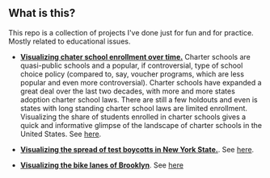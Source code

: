 ## What is this?

This repo is a collection of projects I've done just for fun and for practice. Mostly related to educational issues. 

- [**Visualizing chater school enrollment over time.**](https://github.com/ramorel/good_time_fun_time/blob/master/R/charter_growth.Rmd) Charter schools are quasi-public schools and a popular, if controversial, type of school choice policy (compared to, say, voucher programs, which are less popular and even more controversial). Charter schools have expanded a great deal over the last two decades, with more and more states adoption charter school laws. There are still a few holdouts and even is states with long standing charter school laws are limited enrollment. Visualizing the share of students enrolled in charter schools gives a quick and informative glimpse of the landscape of charter schools in the United States. See [here](https://ramorel.github.io/files/charter_growth.html).

- [**Visualizing the spread of test boycotts in New York State.**](https://github.com/ramorel/good_time_fun_time/blob/master/R/map_of_test_boycotts.Rmd). See [here](https://ramorel.github.io/files/map_of_test_boycotts.html). 

- [**Visualizing the bike lanes of Brooklyn**](https://github.com/ramorel/good_time_fun_time/blob/master/R/bike_lanes_of_brooklyn.Rmd). See [here](https://ramorel.github.io/files/bike_lanes_of_brooklyn.html)
